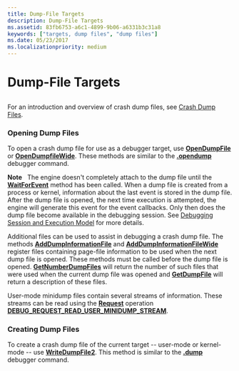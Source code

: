 ```yaml
---
title: Dump-File Targets
description: Dump-File Targets
ms.assetid: 83fb6753-a6c1-4899-9b06-a6331b3c31a8
keywords: ["targets, dump files", "dump files"]
ms.date: 05/23/2017
ms.localizationpriority: medium
---
```


# Dump-File Targets


## <span id="ddk_dump_file_targets_dbx"></span><span id="DDK_DUMP_FILE_TARGETS_DBX"></span>


For an introduction and overview of crash dump files, see [Crash Dump Files](crash-dump-files.md).

### <span id="Opening_Dump_Files"></span><span id="opening_dump_files"></span><span id="OPENING_DUMP_FILES"></span>Opening Dump Files

To open a crash dump file for use as a debugger target, use [**OpenDumpFile**](https://docs.microsoft.com/windows-hardware/drivers/ddi/content/dbgeng/nf-dbgeng-idebugclient5-opendumpfile) or [**OpenDumpfileWide**](https://docs.microsoft.com/windows-hardware/drivers/ddi/content/dbgeng/nf-dbgeng-idebugclient5-opendumpfilewide). These methods are similar to the [**.opendump**](-opendump--open-dump-file-.md) debugger command.

**Note**   The engine doesn't completely attach to the dump file until the [**WaitForEvent**](https://docs.microsoft.com/windows-hardware/drivers/ddi/content/dbgeng/nf-dbgeng-idebugcontrol3-waitforevent) method has been called. When a dump file is created from a process or kernel, information about the last event is stored in the dump file. After the dump file is opened, the next time execution is attempted, the engine will generate this event for the event callbacks. Only then does the dump file become available in the debugging session. See [Debugging Session and Execution Model](debugging-session-and-execution-model.md) for more details.

 

Additional files can be used to assist in debugging a crash dump file. The methods [**AddDumpInformationFile**](https://docs.microsoft.com/windows-hardware/drivers/ddi/content/dbgeng/nf-dbgeng-idebugclient5-adddumpinformationfile) and [**AddDumpInformationFileWide**](https://docs.microsoft.com/windows-hardware/drivers/ddi/content/dbgeng/nf-dbgeng-idebugclient5-adddumpinformationfilewide) register files containing page-file information to be used when the next dump file is opened. These methods must be called before the dump file is opened. [**GetNumberDumpFiles**](https://docs.microsoft.com/windows-hardware/drivers/ddi/content/dbgeng/nf-dbgeng-idebugclient5-getnumberdumpfiles) will return the number of such files that were used when the current dump file was opened and [**GetDumpFile**](https://docs.microsoft.com/windows-hardware/drivers/ddi/content/dbgeng/nf-dbgeng-idebugclient5-getdumpfile) will return a description of these files.

User-mode minidump files contain several streams of information. These streams can be read using the [**Request**](https://docs.microsoft.com/windows-hardware/drivers/ddi/content/dbgeng/nf-dbgeng-idebugadvanced3-request) operation [**DEBUG\_REQUEST\_READ\_USER\_MINIDUMP\_STREAM**](https://docs.microsoft.com/previous-versions/ff541575(v=vs.85)).

### <span id="Creating_Dump_Files"></span><span id="creating_dump_files"></span><span id="CREATING_DUMP_FILES"></span>Creating Dump Files

To create a crash dump file of the current target -- user-mode or kernel-mode -- use [**WriteDumpFile2**](https://docs.microsoft.com/windows-hardware/drivers/ddi/content/dbgeng/nf-dbgeng-idebugclient5-writedumpfile2). This method is similar to the [**.dump**](-dump--create-dump-file-.md) debugger command.

 

 





